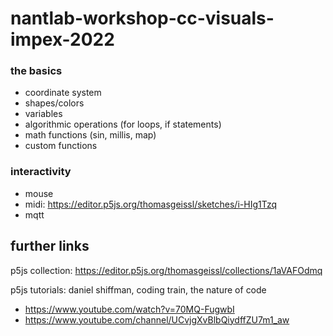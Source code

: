 # nantlab-workshop-cc-visuals-impex-2022

### the basics
* coordinate system
* shapes/colors
* variables
* algorithmic operations (for loops, if statements)
* math functions (sin, millis, map)
* custom functions

### interactivity
* mouse
* midi: https://editor.p5js.org/thomasgeissl/sketches/i-HIg1Tzq
* mqtt

## further links
p5js collection: https://editor.p5js.org/thomasgeissl/collections/1aVAFOdmq

p5js tutorials: daniel shiffman, coding train, the nature of code
* https://www.youtube.com/watch?v=70MQ-FugwbI
* https://www.youtube.com/channel/UCvjgXvBlbQiydffZU7m1_aw